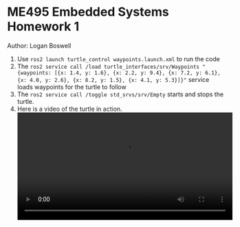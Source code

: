 # ME495 Embedded Systems Homework 1
Author: Logan Boswell
1. Use `ros2 launch turtle_control waypoints.launch.xml` to run the code
2. The `ros2 service call /load turtle_interfaces/srv/Waypoints "{waypoints: [{x: 1.4, y: 1.6}, {x: 2.2, y: 9.4}, {x: 7.2, y: 6.1}, {x: 4.0, y: 2.6}, {x: 8.2, y: 1.5}, {x: 4.1, y: 5.3}]}"` service loads waypoints for the turtle to follow
3. The `ros2 service call /toggle std_srvs/srv/Empty` starts and stops the turtle.
4. Here is a video of the turtle in action.
    <video src="https://github-production-user-asset-6210df.s3.amazonaws.com/181179449/374396453-6bfe70e7-9a13-4a59-851a-26d4da715280.webm?X-Amz-Algorithm=AWS4-HMAC-SHA256&X-Amz-Credential=AKIAVCODYLSA53PQK4ZA%2F20241008%2Fus-east-1%2Fs3%2Faws4_request&X-Amz-Date=20241008T033130Z&X-Amz-Expires=300&X-Amz-Signature=bbe5dfd01f19661fd6ccc5b7841088719be2ba4a3f81cf24611102467e812d2e&X-Amz-SignedHeaders=host" width="500" />
